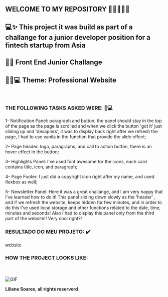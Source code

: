 ## WELCOME TO MY REPOSITORY 👩‍💻👩‍💻✨

## 💻✨ This project it was build as part of a challange for a junior developer position for a fintech startup from Asia 
## 📃✨ Front End Junior Challange
## 👩‍💻💻 __Theme: Professional Website__

<br>


### THE FOLLOWING TASKS ASKED WERE: 📃💻

1- Notification Panel: paragraph and button, the panel should stay in the top of the page as the page is scrolled and when we click the button 'got it' just sliding up and 'desapiers', it was to display back right after we refresh the page, I had to use vanila in the function that provide the slide effect;

2- Page header: logo, paragraphs, and call to action button, there is an hover effect in the button;

3- Highlights Panel: I've used font awesome for the icons, each card contains title, icon, and paragraph;

4- Page Footer: I just did a copyright icon right after my name, and used flexbox as well;

5- Newsletter Panel: Here it was a great challange, and I am very happy that I've learned how to do it! This panel sliding down slowly as the 'header' , and if we refresh the website, keeps hidden for few minutes, and in order to do this I've used local storage and other functions related to the date, time, minutes and seconds! Also I had to display this panel only from the third part of the website!! Very cool right?!


### RESULTADO DO MEU PROJETO:  ✔️
[website](https://prof-web-challange.vercel.app/) 


### HOW THE PROJECT LOOKS LIKE:
<br> <br>
![GIF](https://github.com/soareslil/prof-web-challange/blob/main/gif/project-gif.gif)

__Liliane Soares, all rights reserverd__
<br> <br>

